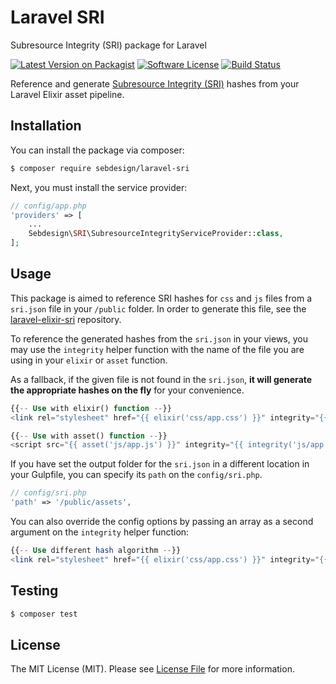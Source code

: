# Laravel SRI

Subresource Integrity (SRI) package for Laravel

[![Latest Version on Packagist](https://img.shields.io/packagist/v/sebdesign/laravel-sri.svg)](https://packagist.org/packages/sebdesign/laravel-sri)
[![Software License](https://img.shields.io/badge/license-MIT-brightgreen.svg)](LICENSE.md)
[![Build Status](https://img.shields.io/travis/sebdesign/laravel-sri/master.svg)](https://travis-ci.org/sebdesign/laravel-sri)

Reference and generate [Subresource Integrity (SRI)](https://www.w3.org/TR/SRI/) hashes from your Laravel Elixir asset pipeline.

## Installation

You can install the package via composer:

```bash
$ composer require sebdesign/laravel-sri
```

Next, you must install the service provider:

```php
// config/app.php
'providers' => [
    ...
    Sebdesign\SRI\SubresourceIntegrityServiceProvider::class,
];
```

## Usage

This package is aimed to reference SRI hashes for `css` and `js` files from a `sri.json` file in your `/public` folder. In order to generate this file, see the [laravel-elixir-sri](https://github.com/sebdesign/laravel-elixir-sri) repository.

To reference the generated hashes from the `sri.json` in your views, you may use the `integrity` helper function with the name of the file you are using in your `elixir` or `asset` function.

As a fallback, if the given file is not found in the `sri.json`, **it will generate the appropriate hashes on the fly** for your convenience.

```php
{{-- Use with elixir() function --}}
<link rel="stylesheet" href="{{ elixir('css/app.css') }}" integrity="{{ integrity('css/app.css') }}" crossorigin="anonymous">

{{-- Use with asset() function --}}
<script src="{{ asset('js/app.js') }}" integrity="{{ integrity('js/app.js') }}" crossorigin="anonymous"></script>
```

If you have set the output folder for the `sri.json` in a different location in your Gulpfile, you can specify its `path` on the `config/sri.php`.

```php
// config/sri.php
'path' => '/public/assets',
```

You can also override the config options by passing an array as a second argument on the `integrity` helper function:

```php
{{-- Use different hash algorithm --}}
<link rel="stylesheet" href="{{ elixir('css/app.css') }}" integrity="{{ integrity('css/app.css', ['algorithms' => ['sha384']]) }}" crossorigin="anonymous">
```

## Testing

``` bash
$ composer test
```

## License

The MIT License (MIT). Please see [License File](LICENSE.md) for more information.
